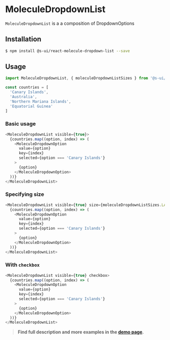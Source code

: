 # MoleculeDropdownList

`MoleculeDropdownList` is a a composition of DropdownOptions

## Installation

```sh
$ npm install @s-ui/react-molecule-dropdown-list --save
```

## Usage

```js
import MoleculeDropdownList, { moleculeDropdownListSizes } from '@s-ui/react-molecule-dropdown-list'

const countries = [
  'Canary Islands',
  'Australia',
  'Northern Mariana Islands',
  'Equatorial Guinea'
]

```

### Basic usage

```js
<MoleculeDropdownList visible={true}>
  {countries.map((option, index) => (
    <MoleculeDropdownOption
      value={option}
      key={index}
      selected={option === 'Canary Islands'}
    >
      {option}
    </MoleculeDropdownOption>
  ))}
</MoleculeDropdownList>
```

### Specifying size
```js
<MoleculeDropdownList visible={true} size={moleculeDropdownListSizes.LARGE}>
  {countries.map((option, index) => (
    <MoleculeDropdownOption
      value={option}
      key={index}
      selected={option === 'Canary Islands'}
    >
      {option}
    </MoleculeDropdownOption>
  ))}
</MoleculeDropdownList>
```

### With `checkbox`
```js
<MoleculeDropdownList visible={true} checkbox>
  {countries.map((option, index) => (
    <MoleculeDropdownOption
      value={option}
      key={index}
      selected={option === 'Canary Islands'}
    >
      {option}
    </MoleculeDropdownOption>
  ))}
</MoleculeDropdownList>
```

> **Find full description and more examples in the [demo page](#).**